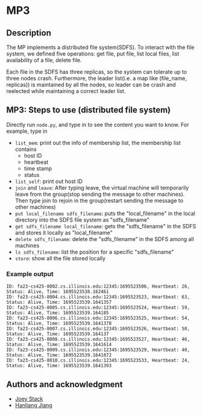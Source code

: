 # MP3
## Description

The MP implements a distributed file system(SDFS). To interact with the file system, we defined five operations: get file, put file, list local files, list availability of a file, delete file.

Each file in the SDFS has three replicas, so the system can tolerate up to three nodes crash. Furthermore, the leader list(i.e. a map like (file_name, replicas)) is maintained by all the nodes, so leader can be crash and reelected while maintaining a correct leader list.


## MP3: Steps to use (distributed file system)

Directly run `node.py`, and type in to see the content you want to know. For example, type in

* `list_mem`: print out the info of membership list, the membership list contains
  * host ID
  * heartbeat
  * time stamp
  * status
* `list_self`: print out host ID
* `join` and `leave`: After typing leave, the virtual machine will temporarily leave from the group(stop sending the message to other machines). Then type join to rejoin in the group(restart sending the message to other machines)
* `put local_filename sdfs_filename`: puts the "local_filename" in the local directory into the SDFS file system as "sdfs_filename"
* `get sdfs_filename local_filename`: gets the "sdfs_filename" in the SDFS and stores it locally as "local_filename"
* `delete sdfs_filename`: delete the "sdfs_filename" in the SDFS among all machines
* `ls sdfs_filename`: list the position for a specific "sdfs_filename"
* `store`: show all the file stored locally

### Example output

```
ID: fa23-cs425-8002.cs.illinois.edu:12345:1695523506, Heartbeat: 26, Status: Alive, Time: 1695523538.162461
ID: fa23-cs425-8004.cs.illinois.edu:12345:1695523523, Heartbeat: 63, Status: Alive, Time: 1695523539.1641357
ID: fa23-cs425-8005.cs.illinois.edu:12345:1695523524, Heartbeat: 59, Status: Alive, Time: 1695523539.164185
ID: fa23-cs425-8006.cs.illinois.edu:12345:1695523525, Heartbeat: 54, Status: Alive, Time: 1695523539.1641378
ID: fa23-cs425-8007.cs.illinois.edu:12345:1695523526, Heartbeat: 50, Status: Alive, Time: 1695523539.164137
ID: fa23-cs425-8008.cs.illinois.edu:12345:1695523527, Heartbeat: 46, Status: Alive, Time: 1695523539.1641614
ID: fa23-cs425-8009.cs.illinois.edu:12345:1695523529, Heartbeat: 40, Status: Alive, Time: 1695523539.1641872
ID: fa23-cs425-8010.cs.illinois.edu:12345:1695523533, Heartbeat: 24, Status: Alive, Time: 1695523539.1641393
```

## Authors and acknowledgment
* [Joey Stack](mailto:jkstack2@illinois.edu)
* [Hanliang Jiang](mailto:hj33@illinois.edu)
